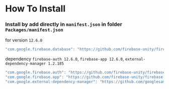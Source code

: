 # How To Install

### Install by add directly in `manifest.json` in folder `Packages/manifest.json`


for version `12.6.0`
```csharp
"com.google.firebase.database": "https://github.com/firebase-unity/firebase-database.git#12.6.0",
```


dependency `firebase-auth 12.6.0`, `firebase-app 12.6.0`, `external-dependency-manager 1.2.185`
```csharp
"com.google.firebase.auth": "https://github.com/firebase-unity/firebase-auth.git#12.6.0",
"com.google.firebase.app": "https://github.com/firebase-unity/firebase-app.git#12.6.0",
"com.google.external-dependency-manager": "https://github.com/googlesamples/unity-jar-resolver.git?path=upm#v1.2.185",
```
